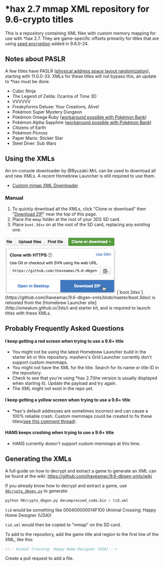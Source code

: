 # \*hax 2.7 mmap XML repository for 9.6-crypto titles
This is a repository containing XML files with custom memory mapping for use with \*hax 2.7. They are game-specific offsets primarily for titles that are using [seed encryption](https://3dbrew.org/wiki/Filesystem_services#SEEDDB) added in 9.6.0-24.

## Notes about PASLR
A few titles have PASLR ([physical address space layout randomization](https://en.wikipedia.org/wiki/Address_space_layout_randomization)), starting with 11.0.0-33. XMLs for these titles will not bypass this, an update to \*hax must be done.
* Cubic Ninja
* The Legend of Zelda: Ocarina of Time 3D
* VVVVVV
* Freakyforms Deluxe: Your Creations, Alive!
* Pokémon Super Mystery Dungeon
* Pokémon Omega Ruby ([workaround possible with Pokémon Bank](https://github.com/ihaveamac/9.6-dbgen-xmls/issues/20#issuecomment-251015216))
* Pokémon Alpha Sapphire ([workaround possible with Pokémon Bank](https://github.com/ihaveamac/9.6-dbgen-xmls/issues/20#issuecomment-251015216))
* Citizens of Earth
* Pokémon Picross
* Paper Mario: Sticker Star
* Steel Diver: Sub Wars

## Using the XMLs
An on-console downloader by @Ryuzaki-MrL can be used to download all and new XMLs. A recent Homebrew Launcher is still required to use them.
* [Custom mmap XML Downloader](https://gbatemp.net/threads/release-custom-mmap-xml-downloader.438878/)

### Manual
1. To quickly download all the XMLs, click "Clone or download" then "[Download ZIP](https://github.com/ihaveamac/9.6-dbgen-xmls/archive/master.zip)" near the top of this page.
2. Place the `mmap` folder at the root of your 3DS SD card.
3. Place `boot.3dsx` on at the root of the SD card, replacing any existing one.

<img src="https://github.com/ihaveamac/ihaveamac.github.io/raw/master/downloadzip.png" width="360" height="186">  
[`boot.3dsx`](https://github.com/ihaveamac/9.6-dbgen-xmls/blob/master/boot.3dsx) is rehosted from the [Homebrew Launcher site](http://smealum.github.io/3ds/) and starter kit, and is required to launch titles with these XMLs.

## Probably Frequently Asked Questions
#### I keep getting a red screen when trying to use a 9.6+ title
* You might not be using the latest Homebrew Launcher build in the starter kit or this repository. mashers's Grid Launcher currently don't support custom memmaps.
* You might not have the XML for the title. Search for its name or title ID in the repository.
* Check to see that you're using \*hax 2.7(the version is usually displayed when starting it). Update the payload and try again.
* The XML might not exist in the repo yet.

#### I keep getting a yellow screen when trying to use a 9.6+ title
* \*hax's default addresses are sometimes incorrect and can cause a 100% reliable crash. Custom memmaps could be created to fix these titles([see this comment thread](https://github.com/ihaveamac/9.6-dbgen-xmls/commit/9b80e89de4ce0e8c03cd03deb23b7a6548d6b2da#commitcomment-17429710)).

#### HANS keeps crashing when trying to use a 9.6+ title
* HANS currently doesn't support custom memmaps at this time.

## Generating the XMLs
A full guide on how to decrypt and extract a game to generate an XML can be found at the wiki: https://github.com/ihaveamac/9.6-dbgen-xmls/wiki

If you already know how to decrypt and extract a game, use [`96crypto_dbgen.py`](https://github.com/smealum/ninjhax2.x/blob/master/scripts/96crypto_dbgen.py) to generate:
```bash
python 96crypto_dbgen.py decompressed_code.bin > tid.xml
```
`tid` would be something like 000400000014F100 (Animal Crossing: Happy Home Designer (USA))

`tid.xml` would then be copied to "mmap" on the SD card.

To add to the repository, add the game title and region to the first line of the XML, like this:
```xml
<!-- Animal Crossing: Happy Home Designer (USA) -->
```
Create a pull request to add a file.
